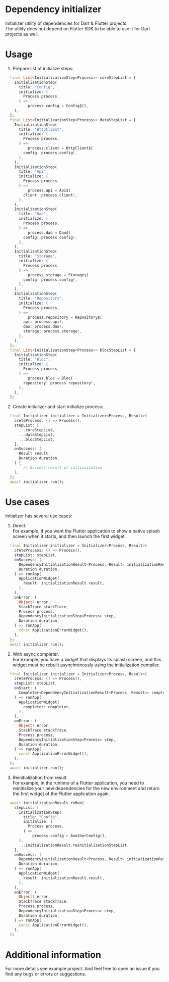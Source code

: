# Dependency initializer
Initializer utility of dependencies for Dart & Flutter projects.\
The utility does not depend on Flutter SDK to be able to use it for Dart projects as well.

# Usage
1) Prepare list of initialize steps:
```dart
  final List<InitializationStep<Process>> coreStepList = [
    InitializationStep(
      title: "Config",
      initialize: (
        Process process,
      ) =>
          process.config = Config$(),
    ),
  ];
  final List<InitializationStep<Process>> dataStepList = [
    InitializationStep(
      title: "HttpClient",
      initialize: (
        Process process,
      ) =>
          process.client = HttpClient$(
        config: process.config!,
      ),
    ),
    InitializationStep(
      title: "Api",
      initialize: (
        Process process,
      ) =>
          process.api = Api$(
        client: process.client!,
      ),
    ),
    InitializationStep(
      title: "Dao",
      initialize: (
        Process process,
      ) =>
          process.dao = Dao$(
        config: process.config!,
      ),
    ),
    InitializationStep(
      title: "Storage",
      initialize: (
        Process process,
      ) =>
          process.storage = Storage$(
        config: process.config!,
      ),
    ),
    InitializationStep(
      title: "Repository",
      initialize: (
        Process process,
      ) =>
          process.repository = Repository$(
        api: process.api!,
        dao: process.dao!,
        storage: process.storage!,
      ),
    ),
  ];
  final List<InitializationStep<Process>> blocStepList = [
    InitializationStep(
      title: "Bloc",
      initialize: (
        Process process,
      ) =>
          process.bloc = Bloc(
        repository: process.repository!,
      ),
    ),
  ];
```

2) Create initializer and start initialize process:
```dart
  final Initializer initializer = Initializer<Process, Result>(
    creteProcess: () => Process(),
    stepList: [
      ...coreStepList,
      ...dataStepList,
      ...blocStepList,
    ],
    onSuccess: (
      Result result,
      Duration duration,
    ) {
        // Success result of initialization
    },
  );
  await initializer.run();
```

# Use cases
Initializer has several use cases:
1) Direct.\
For example, if you want the Flutter application to show a native splash screen when it starts, and then launch the first widget.
```dart
  final Initializer initializer = Initializer<Process, Result>(
    creteProcess: () => Process(),
    stepList: stepList,
    onSuccess: (
      DependencyInitializationResult<Process, Result> initializationResult,
      Duration duration,
    ) => runApp(
      ApplicationWidget(
        result: initializationResult.result,
      ),
    ),
    onError: (
      Object? error,
      StackTrace stackTrace,
      Process process,
      DependencyInitializationStep<Process> step,
      Duration duration,
    ) => runApp(
      const ApplicationErrorWidget(),
    ),
  );
  await initializer.run();
```

2) With async completer.\
For example, you have a widget that displays its splash screen, and this widget must be rebuilt asynchronously using the initialization compiler.
```dart
  final Initializer initializer = Initializer<Process, Result>(
    creteProcess: () => Process(),
    stepList: stepList,
    onStart: (
      Completer<DependencyInitializationResult<Process, Result>> completer,
    ) => runApp(
      ApplicationWidget(
        completer: completer,
      ),
    ),
    onError: (
      Object? error,
      StackTrace stackTrace,
      Process process,
      DependencyInitializationStep<Process> step,
      Duration duration,
    ) => runApp(
      const ApplicationErrorWidget(),
    ),
  );
  await initializer.run();
```

3) Reinitialization from result.\
For example, in the runtime of a Flutter application, you need to reinitialize your new dependencies for the new environment and return the first widget of the Flutter application again.
```dart
  await initializationResult.reRun(
    stepList: [
      InitializationStep(
        title: "Config",
        initialize: (
          Process process,
        ) =>
            process.config = AnotherConfig(),
      ),
      ...initializationResult.reinitializationStepList,
    ],
    onSuccess: (
      DependencyInitializationResult<Process, Result> initializationResult,
      Duration duration,
    ) => runApp(
      ApplicationWidget(
        result: initializationResult.result,
      ),
    ),
    onError: (
      Object? error,
      StackTrace stackTrace,
      Process process,
      DependencyInitializationStep<Process> step,
      Duration duration,
    ) => runApp(
      const ApplicationErrorWidget(),
    ),
  );
```

# Additional information
For more details see example project.
And feel free to open an issue if you find any bugs or errors or suggestions.